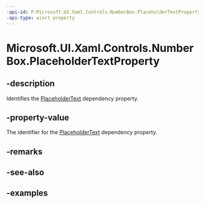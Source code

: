 ```yaml
---
-api-id: P:Microsoft.UI.Xaml.Controls.NumberBox.PlaceholderTextProperty
-api-type: winrt property
---
```


# Microsoft.UI.Xaml.Controls.NumberBox.PlaceholderTextProperty

<!--
public static Windows.UI.Xaml.DependencyProperty PlaceholderTextProperty { get; }
-->

## -description

Identifies the [PlaceholderText](numberbox_placeholdertext.md) dependency property.

## -property-value

The identifier for the [PlaceholderText](numberbox_placeholdertext.md) dependency property.

## -remarks

## -see-also

## -examples

